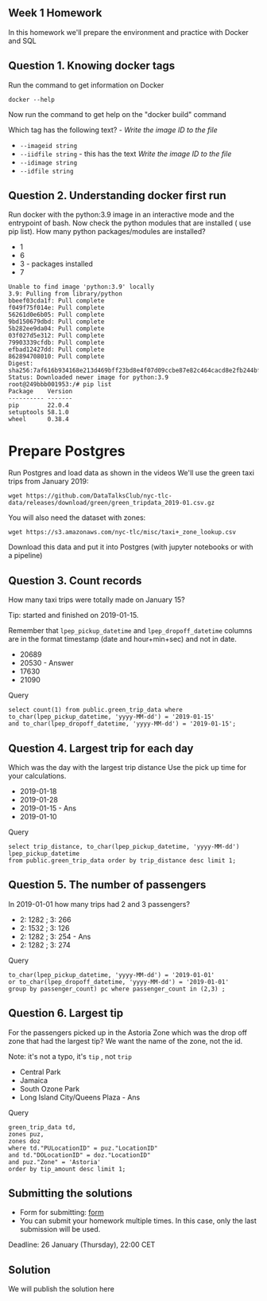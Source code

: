 ## Week 1 Homework

In this homework we'll prepare the environment 
and practice with Docker and SQL


## Question 1. Knowing docker tags

Run the command to get information on Docker 

```docker --help```

Now run the command to get help on the "docker build" command

Which tag has the following text? - *Write the image ID to the file* 

- `--imageid string`
- `--iidfile string` - this has the text *Write the image ID to the file* 
- `--idimage string`
- `--idfile string`


## Question 2. Understanding docker first run 

Run docker with the python:3.9 image in an interactive mode and the entrypoint of bash.
Now check the python modules that are installed ( use pip list). 
How many python packages/modules are installed?

- 1
- 6
- 3 - packages installed
- 7

```(base) pgupta@de-zoomcamp:~/de-zoomcamp-hw-2023$ docker run -it --entrypoint=bash python:3.9
Unable to find image 'python:3.9' locally
3.9: Pulling from library/python
bbeef03cda1f: Pull complete 
f049f75f014e: Pull complete 
56261d0e6b05: Pull complete 
9bd150679dbd: Pull complete 
5b282ee9da04: Pull complete 
03f027d5e312: Pull complete 
79903339cfdb: Pull complete 
efbad12427dd: Pull complete 
862894708010: Pull complete 
Digest: sha256:7af616b934168e213d469bff23bd8e4f07d09ccbe87e82c464cacd8e2fb244bf
Status: Downloaded newer image for python:3.9
root@249bbb001953:/# pip list
Package    Version
---------- -------
pip        22.0.4
setuptools 58.1.0
wheel      0.38.4
```

# Prepare Postgres

Run Postgres and load data as shown in the videos
We'll use the green taxi trips from January 2019:

```wget https://github.com/DataTalksClub/nyc-tlc-data/releases/download/green/green_tripdata_2019-01.csv.gz```

You will also need the dataset with zones:

```wget https://s3.amazonaws.com/nyc-tlc/misc/taxi+_zone_lookup.csv```

Download this data and put it into Postgres (with jupyter notebooks or with a pipeline)


## Question 3. Count records 

How many taxi trips were totally made on January 15?

Tip: started and finished on 2019-01-15. 

Remember that `lpep_pickup_datetime` and `lpep_dropoff_datetime` columns are in the format timestamp (date and hour+min+sec) and not in date.

- 20689
- 20530 - Answer
- 17630
- 21090

Query
```
select count(1) from public.green_trip_data where 
to_char(lpep_pickup_datetime, 'yyyy-MM-dd') = '2019-01-15'
and to_char(lpep_dropoff_datetime, 'yyyy-MM-dd') = '2019-01-15';
```

## Question 4. Largest trip for each day

Which was the day with the largest trip distance
Use the pick up time for your calculations.

- 2019-01-18
- 2019-01-28
- 2019-01-15 - Ans
- 2019-01-10

Query
```
select trip_distance, to_char(lpep_pickup_datetime, 'yyyy-MM-dd') lpep_pickup_datetime  
from public.green_trip_data order by trip_distance desc limit 1; 
```

## Question 5. The number of passengers

In 2019-01-01 how many trips had 2 and 3 passengers?
 
- 2: 1282 ; 3: 266
- 2: 1532 ; 3: 126
- 2: 1282 ; 3: 254 - Ans
- 2: 1282 ; 3: 274

Query
```select *  from (select passenger_count, count(1) from public.green_trip_data where 
to_char(lpep_pickup_datetime, 'yyyy-MM-dd') = '2019-01-01'
or to_char(lpep_dropoff_datetime, 'yyyy-MM-dd') = '2019-01-01'
group by passenger_count) pc where passenger_count in (2,3) ;
```


## Question 6. Largest tip

For the passengers picked up in the Astoria Zone which was the drop off zone that had the largest tip?
We want the name of the zone, not the id.

Note: it's not a typo, it's `tip` , not `trip`

- Central Park
- Jamaica
- South Ozone Park
- Long Island City/Queens Plaza - Ans

Query
```select doz."Zone"  from 
green_trip_data td,
zones puz,
zones doz
where td."PULocationID" = puz."LocationID"
and td."DOLocationID" = doz."LocationID"
and puz."Zone" = 'Astoria'
order by tip_amount desc limit 1;
```


## Submitting the solutions

* Form for submitting: [form](https://forms.gle/EjphSkR1b3nsdojv7)
* You can submit your homework multiple times. In this case, only the last submission will be used. 

Deadline: 26 January (Thursday), 22:00 CET


## Solution

We will publish the solution here
